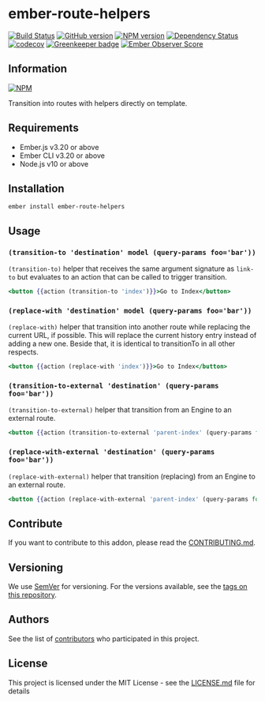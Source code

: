 # ember-route-helpers

[![Build Status](https://travis-ci.org/BBVAEngineering/ember-route-helpers.svg?branch=master)](https://travis-ci.org/BBVAEngineering/ember-route-helpers)
[![GitHub version](https://badge.fury.io/gh/BBVAEngineering%2Fember-route-helpers.svg)](https://badge.fury.io/gh/BBVAEngineering%2Fember-route-helpers)
[![NPM version](https://badge.fury.io/js/ember-route-helpers.svg)](https://badge.fury.io/js/ember-route-helpers)
[![Dependency Status](https://david-dm.org/BBVAEngineering/ember-route-helpers.svg)](https://david-dm.org/BBVAEngineering/ember-route-helpers)
[![codecov](https://codecov.io/gh/BBVAEngineering/ember-route-helpers/branch/master/graph/badge.svg)](https://codecov.io/gh/BBVAEngineering/ember-route-helpers)
[![Greenkeeper badge](https://badges.greenkeeper.io/BBVAEngineering/ember-route-helpers.svg)](https://greenkeeper.io/)
[![Ember Observer Score](https://emberobserver.com/badges/ember-route-helpers.svg)](https://emberobserver.com/addons/ember-route-helpers)

## Information

[![NPM](https://nodei.co/npm/ember-route-helpers.png?downloads=true&downloadRank=true)](https://nodei.co/npm/ember-route-helpers/)

Transition into routes with helpers directly on template.

## Requirements

* Ember.js v3.20 or above
* Ember CLI v3.20 or above
* Node.js v10 or above

## Installation

```
ember install ember-route-helpers
```

## Usage

### `(transition-to 'destination' model (query-params foo='bar'))`

`(transition-to)` helper that receives the same argument signature as `link-to` but evaluates to an action that can be called to trigger transition.

```hbs
<button {{action (transition-to 'index')}}>Go to Index</button>
```

### `(replace-with 'destination' model (query-params foo='bar'))`

`(replace-with)` helper that transition into another route while replacing the current URL, if possible. This will replace the current history entry instead of adding a new one. Beside that, it is identical to transitionTo in all other respects.

```hbs
<button {{action (replace-with 'index')}}>Go to Index</button>
```

### `(transition-to-external 'destination' (query-params foo='bar'))`

`(transition-to-external)` helper that transition from an Engine to an external route.

```hbs
<button {{action (transition-to-external 'parent-index' (query-params foo='bar'))}}>Go to Index</button>
```

### `(replace-with-external 'destination' (query-params foo='bar'))`

`(replace-with-external)` helper that transition (replacing) from an Engine to an external route.

```hbs
<button {{action (replace-with-external 'parent-index' (query-params foo='bar'))}}>Go to Index</button>
```

## Contribute

If you want to contribute to this addon, please read the [CONTRIBUTING.md](CONTRIBUTING.md).

## Versioning

We use [SemVer](http://semver.org/) for versioning. For the versions available, see the [tags on this repository](https://github.com/BBVAEngineering/ember-route-helpers/tags).

## Authors

See the list of [contributors](https://github.com/BBVAEngineering/ember-route-helpers/graphs/contributors) who participated in this project.

## License

This project is licensed under the MIT License - see the [LICENSE.md](LICENSE.md) file for details
